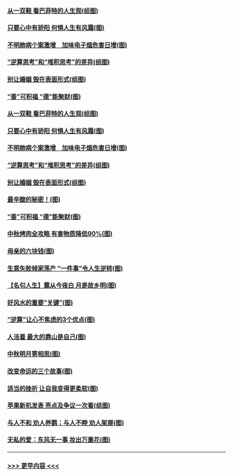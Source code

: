 #### [从一双鞋 看巴菲特的人生观(组图)](../pages/p8/907311.md?t=09142055) 
#### [只要心中有骄阳 何惧人生有风霜(图)](../pages/p8/907320.md?t=09142055) 
#### [不明肺病个案激增　加味电子烟危害日增(图)](../pages/p8/907307.md?t=09142055) 
#### [“逆算思考”和“堆积思考”的差异(组图)](../pages/p8/907229.md?t=09142055) 
#### [别让婚姻 毁在表面形式(组图)](../pages/p8/907118.md?t=09142055) 
#### [“善”可积福 “德”能聚财(图)](../pages/p8/906906.md?t=09142055) 
#### [从一双鞋 看巴菲特的人生观(组图)](../pages/p8/907311.md?t=09142055) 
#### [只要心中有骄阳 何惧人生有风霜(图)](../pages/p8/907320.md?t=09142055) 
#### [不明肺病个案激增　加味电子烟危害日增(图)](../pages/p8/907307.md?t=09142055) 
#### [“逆算思考”和“堆积思考”的差异(组图)](../pages/p8/907229.md?t=09142055) 
#### [别让婚姻 毁在表面形式(组图)](../pages/p8/907118.md?t=09142055) 
#### [最辛酸的秘密！(图)](../pages/p8/906327.md?t=09142055) 
#### [“善”可积福 “德”能聚财(图)](../pages/p8/906906.md?t=09142055) 
#### [中秋烤肉全攻略 有害物质降低90%(图)](../pages/p8/907227.md?t=09142055) 
#### [母亲的六块钱(图)](../pages/p8/907107.md?t=09142055) 
#### [生意失败倾家荡产 “一件事”令人生逆转(图)](../pages/p8/907101.md?t=09142055) 
#### [【名句人生】露从今夜白 月是故乡明(图)](../pages/p8/906558.md?t=09142055) 
#### [好风水的重要“关键”(图)](../pages/p8/907087.md?t=09142055) 
#### [“逆算”让心不焦虑的3个优点(图)](../pages/p8/907070.md?t=09142055) 
#### [人活着 最大的靠山是自己(图)](../pages/p8/906329.md?t=09142055) 
#### [中秋明月寄相思(图)](../pages/p8/906932.md?t=09142055) 
#### [改变命运的三个故事(图)](../pages/p8/906257.md?t=09142055) 
#### [适当的挫折 让自我变得更柔软(图)](../pages/p8/906984.md?t=09142055) 
#### [苹果新机发表 亮点及争议一次看(组图)](../pages/p8/906967.md?t=09142055) 
#### [与人不和 劝人养鹅；与人不睦 劝人架屋(图)](../pages/p8/906905.md?t=09142055) 
#### [无私的爱：东风无一事 妆出万重花(图)](../pages/p8/906862.md?t=09142055) 

----
#### [ >>> 更早内容 <<< ](../indexes/p8-earlier.md)
